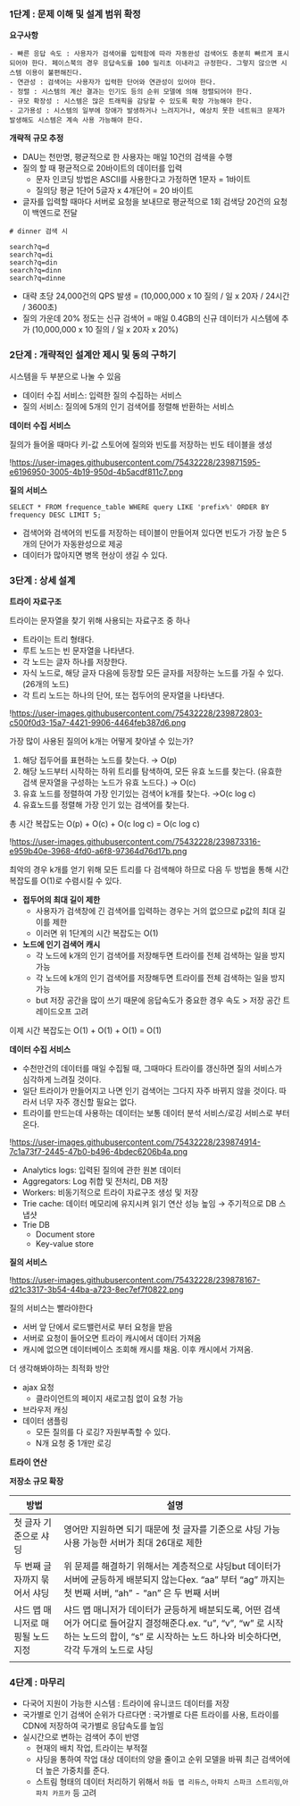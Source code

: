 ### 1단계 : 문제 이해 및 설계 범위 확정

**요구사항**

```
- 빠른 응답 속도 : 사용자가 검색어를 입력함에 따라 자동완성 검색어도 충분히 빠르게 표시되어야 한다. 페이스북의 경우 응답속도를 100 밀리초 이내라고 규정한다. 그렇지 않으면 시스템 이용이 불편해진다.
- 연관성 : 검색어는 사용자가 입력한 단어와 연관성이 있어야 한다.
- 정렬 : 시스템의 계산 결과는 인기도 등의 순위 모델에 의해 정렬되어야 한다.
- 규모 확장성 : 시스템은 많은 트래픽을 감당할 수 있도록 확장 가능해야 한다.
- 고가용성 : 시스템의 일부에 장애가 발생하거나 느려지거나, 예상치 못한 네트워크 문제가 발생해도 시스템은 계속 사용 가능해야 한다.
```

**개략적 규모 추정**

- DAU는 천만명, 평균적으로 한 사용자는 매일 10건의 검색을 수행
- 질의 할 때 평균적으로 20바이트의 데이터를 입력
    - 문자 인코딩 방법은 ASCII를 사용한다고 가정하면 1문자 = 1바이트
    - 질의당 평균 1단어 5글자 x 4개단어 = 20 바이트
- 글자를 입력할 때마다 서버로 요청을 보내므로 평균적으로 1회 검색당 20건의 요청이 백엔드로 전달

```
# dinner 검색 시

search?q=d
search?q=di
search?q=din
search?q=dinn
search?q=dinne
```

- 대략 초당 24,000건의 QPS 발생 = (10,000,000 x 10 질의 / 일 x 20자 / 24시간 / 3600초)
- 질의 가운데 20% 정도는 신규 검색어 = 매일 0.4GB의 신규 데이터가 시스템에 추가 (10,000,000 x 10 질의 / 일 x 20자 x 20%)

### 2단계 : 개략적인 설계안 제시 및 동의 구하기

시스템을 두 부분으로 나눌 수 있음

- 데이터 수집 서비스: 입력한 질의 수집하는 서비스
- 질의 서비스: 질의에 5개의 인기 검색어를 정렬해 반환하는 서비스

**데이터 수집 서비스**

질의가 들어올 때마다 키-값 스토어에 질의와 빈도를 저장하는 빈도 테이블을 생성

!https://user-images.githubusercontent.com/75432228/239871595-e6196950-3005-4b19-950d-4b5acdf811c7.png

**질의 서비스**

```
SELECT * FROM frequence_table WHERE query LIKE 'prefix%' ORDER BY frequency DESC LIMIT 5;
```

- 검색어와 검색어의 빈도를 저장하는 테이블이 만들어져 있다면 빈도가 가장 높은 5개의 단어가 자동완성으로 제공
- 데이터가 많아지면 병목 현상이 생길 수 있다.

### 3단계 : 상세 설계

**트라이 자료구조**

트라이는 문자열을 찾기 위해 사용되는 자료구조 중 하나

- 트라이는 트리 형태다.
- 루트 노드는 빈 문자열을 나타낸다.
- 각 노드는 글자 하나를 저장한다.
- 자식 노드로, 해당 글자 다음에 등장할 모든 글자를 저장하는 노드를 가질 수 있다. (26개의 노드)
- 각 트리 노드는 하나의 단어, 또는 접두어의 문자열을 나타낸다.

!https://user-images.githubusercontent.com/75432228/239872803-c500f0d3-15a7-4421-9906-4464feb387d6.png

가장 많이 사용된 질의어 k개는 어떻게 찾아낼 수 있는가?

1. 해당 접두어를 표현하는 노드를 찾는다. → O(p)
2. 해당 노드부터 시작하는 하위 트리를 탐색하여, 모든 유효 노드를 찾는다. (유효한 검색 문자열을 구성하는 노드가 유효 노드다.) → O(c)
3. 유효 노드를 정렬하여 가장 인기있는 검색어 k개를 찾는다. →O(c log c)
4. 유효노드를 정렬해 가장 인기 있는 검색어를 찾는다.

총 시간 복잡도는 O(p) + O(c) + O(c log c) = O(c log c)

!https://user-images.githubusercontent.com/75432228/239873316-e959b40e-3968-4fd0-a6f8-97364d76d17b.png

최악의 경우 k개를 얻기 위해 모든 트리를 다 검색해야 하므로 다음 두 방법을 통해 시간복잡도를 O(1)로 수렴시킬 수 있다. 

- **접두어의 최대 길이 제한**
    - 사용자가 검색창에 긴 검색어를 입력하는 경우는 거의 없으므로 p값의 최대 길이를 제한
    - 이러면 위 1단계의 시간 복잡도는 O(1)
- **노드에 인기 검색어 캐시**
    - 각 노드에 k개의 인기 검색어를 저장해두면 트라이를 전체 검색하는 일을 방지 가능
    - 각 노드에 k개의 인기 검색어를 저장해두면 트라이를 전체 검색하는 일을 방지 가능
    - but 저장 공간을 많이 쓰기 때문에 응답속도가 중요한 경우 속도 > 저장 공간 트레이드오프 고려

이제 시간 복잡도는 O(1) + O(1) + O(1) = O(1)

**데이터 수집 서비스**

- 수천만건의 데이터를 매일 수집될 때, 그때마다 트라이를 갱신하면 질의 서비스가 심각하게 느려질 것이다.
- 일단 트라이가 만들어지고 나면 인기 검색어는 그다지 자주 바뀌지 않을 것이다. 따라서 너무 자주 갱신할 필요는 없다.
- 트라이를 만드는데 사용하는 데이터는 보통 데이터 분석 서비스/로깅 서비스로 부터 온다.

!https://user-images.githubusercontent.com/75432228/239874914-7c1a73f7-2445-47b0-b496-4bdec6206b4a.png

- Analytics logs: 입력된 질의에 관한 원본 데이터
- Aggregators: Log 취합 및 전처리, DB 저장
- Workers: 비동기적으로 트라이 자료구조 생성 및 저장
- Trie cache: 데이터 메모리에 유지시켜 읽기 연산 성능 높임 → 주기적으로 DB 스냅샷
- Trie DB
    - Document store
    - Key-value store

**질의 서비스**

!https://user-images.githubusercontent.com/75432228/239878167-d21c3317-3b54-44ba-a723-8ec7ef7f0822.png

질의 서비스는 빨라야한다

- 서버 앞 단에서 로드밸런서로 부터 요청을 받음
- 서버로 요청이 들어오면 트라이 캐시에서 데이터 가져옴
- 캐시에 없으면 데이터베이스 조회해 캐시를 채움. 이후 캐시에서 가져옴.

더 생각해봐야하는 최적화 방안

- ajax 요청
    - 클라이언트의 페이지 새로고침 없이 요청 가능
- 브라우저 캐싱
- 데이터 샘플링
    - 모든 질의를 다 로깅? 자원부족할 수 있다.
    - N개 요청 중 1개만 로깅

**트라이 연산**

**저장소 규모 확장**

| 방법 | 설명 |
| --- | --- |
| 첫 글자 기준으로 샤딩 | 영어만 지원하면 되기 때문에 첫 글자를 기준으로 샤딩 가능사용 가능한 서버가 최대 26대로 제한 |
| 두 번째 글자까지 묶어서 샤딩 | 위 문제를 해결하기 위해서는 계층적으로 샤딩but 데이터가 서버에 균등하게 배분되지 않는다ex. “aa” 부터 “ag” 까지는 첫 번째 서버, “ah” - “an” 은 두 번째 서버 |
| 샤드 맵 매니저로 매핑될 노드 지정 | 샤드 맵 매니저가 데이터가 균등하게 배분되도록, 어떤 검색어가 어디로 들어갈지 결정해준다.ex. “u”, “v”, “w” 로 시작하는 노드의 합이, “s” 로 시작하는 노드 하나와 비슷하다면, 각각 두개의 노드로 샤딩 |
|  |  |

### 4단계 : 마무리

- 다국어 지원이 가능한 시스템 : 트라이에 유니코드 데이터를 저장
- 국가별로 인기 검색어 순위가 다르다면 : 국가별로 다른 트라이를 사용, 트라이를 CDN에 저장하여 국가별로 응답속도를 높임
- 실시간으로 변하는 검색어 추이 반영
    - 현재의 배치 작업, 트라이는 부적절
    - 샤딩을 통하여 작업 대상 데이터의 양을 줄이고 순위 모델을 바꿔 최근 검색어에 더 높은 가중치를 준다.
    - 스트림 형태의 데이터 처리하기 위해서 `하둡 맵 리듀스`, `아파치 스파크 스트리밍`,`아파치 카프카` 등 고려
